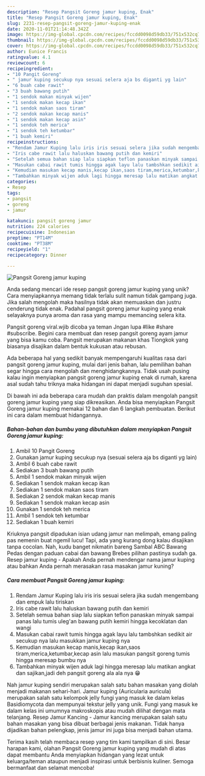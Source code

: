 ```yaml
---
description: "Resep Pangsit Goreng jamur kuping, Enak"
title: "Resep Pangsit Goreng jamur kuping, Enak"
slug: 2231-resep-pangsit-goreng-jamur-kuping-enak
date: 2020-11-01T21:14:48.342Z
image: https://img-global.cpcdn.com/recipes/fccdd0098d59db33/751x532cq70/pangsit-goreng-jamur-kuping-foto-resep-utama.jpg
thumbnail: https://img-global.cpcdn.com/recipes/fccdd0098d59db33/751x532cq70/pangsit-goreng-jamur-kuping-foto-resep-utama.jpg
cover: https://img-global.cpcdn.com/recipes/fccdd0098d59db33/751x532cq70/pangsit-goreng-jamur-kuping-foto-resep-utama.jpg
author: Eunice Francis
ratingvalue: 4.1
reviewcount: 6
recipeingredient:
- "10 Pangit Goreng"
- " jamur kuping secukup nya sesuai selera aja bs diganti yg lain"
- "6 buah cabe rawit"
- "3 buah bawang putih"
- "1 sendok makan minyak wijen"
- "1 sendok makan kecap ikan"
- "1 sendok makan saos tiram"
- "2 sendok makan kecap manis"
- "1 sendok makan kecap asin"
- "1 sendok teh merica"
- "1 sendok teh ketumbar"
- "1 buah kemiri"
recipeinstructions:
- "Rendam Jamur Kuping lalu iris iris sesuai selera jika sudah mengembang dan empuk lalu tiriskan"
- "Iris cabe rawit lalu haluskan bawang putih dan kemiri"
- "Setelah semua bahan siap lalu siapkan teflon panaskan minyak sampai panas lalu tumis uleg&#39;an bawang putih kemiri hingga kecoklatan dan wangi"
- "Masukan cabai rawit tumis hingga agak layu lalu tambshkan sedikit air secukup nya lalu masukkan jamur kuping nya"
- "Kemudian masukan kecap manis,kecap ikan,saos tiram,merica,ketumbar,kecap asin lalu masukan pangsit goreng tumis hingga meresap bumbu nya"
- "Tambahkan minyak wijen aduk lagi hingga meresap lalu matikan angkat dan sajikan,jadi deh pangsit goreng ala ala nya 😁"
categories:
- Resep
tags:
- pangsit
- goreng
- jamur

katakunci: pangsit goreng jamur 
nutrition: 224 calories
recipecuisine: Indonesian
preptime: "PT14M"
cooktime: "PT38M"
recipeyield: "1"
recipecategory: Dinner

---
```



![Pangsit Goreng jamur kuping](https://img-global.cpcdn.com/recipes/fccdd0098d59db33/751x532cq70/pangsit-goreng-jamur-kuping-foto-resep-utama.jpg)

Anda sedang mencari ide resep pangsit goreng jamur kuping yang unik? Cara menyiapkannya memang tidak terlalu sulit namun tidak gampang juga. Jika salah mengolah maka hasilnya tidak akan memuaskan dan justru cenderung tidak enak. Padahal pangsit goreng jamur kuping yang enak selayaknya punya aroma dan rasa yang mampu memancing selera kita.

Pangsit goreng viral.wjib dicoba ya teman Jngan lupa #like #share #subscribe. Begini cara membuat dan resep pangsit goreng ayam jamur yang bisa kamu coba. Pangsit merupakan makanan khas Tiongkok yang biasanya disajikan dalam bentuk kukusan atau rebusan.

Ada beberapa hal yang sedikit banyak mempengaruhi kualitas rasa dari pangsit goreng jamur kuping, mulai dari jenis bahan, lalu pemilihan bahan segar hingga cara mengolah dan menghidangkannya. Tidak usah pusing kalau ingin menyiapkan pangsit goreng jamur kuping enak di rumah, karena asal sudah tahu triknya maka hidangan ini dapat menjadi suguhan spesial.


Di bawah ini ada beberapa cara mudah dan praktis dalam mengolah pangsit goreng jamur kuping yang siap dikreasikan. Anda bisa menyiapkan Pangsit Goreng jamur kuping memakai 12 bahan dan 6 langkah pembuatan. Berikut ini cara dalam membuat hidangannya.

<!--inarticleads1-->

##### Bahan-bahan dan bumbu yang dibutuhkan dalam menyiapkan Pangsit Goreng jamur kuping:

1. Ambil 10 Pangit Goreng
1. Gunakan  jamur kuping secukup nya (sesuai selera aja bs diganti yg lain)
1. Ambil 6 buah cabe rawit
1. Sediakan 3 buah bawang putih
1. Ambil 1 sendok makan minyak wijen
1. Sediakan 1 sendok makan kecap ikan
1. Sediakan 1 sendok makan saos tiram
1. Sediakan 2 sendok makan kecap manis
1. Sediakan 1 sendok makan kecap asin
1. Gunakan 1 sendok teh merica
1. Ambil 1 sendok teh ketumbar
1. Sediakan 1 buah kemiri


Kriuknya pangsit dipadukan isian udang jamur nan melimpah, emang paling pas nemenin buat ngemil lucu! Tapi, ada yang kurang dong kalau disajikan tanpa cocolan. Nah, kudu banget nikmatin bareng Sambal ABC Bawang Pedas dengan paduan cabai dan bawang Brebes pilihan pastinya sudah ga. Resep jamur kuping - Apakah Anda pernah mendengar nama jamur kuping atau bahkan Anda pernah merasakan rasa masakan jamur kuning? 

<!--inarticleads2-->

##### Cara membuat Pangsit Goreng jamur kuping:

1. Rendam Jamur Kuping lalu iris iris sesuai selera jika sudah mengembang dan empuk lalu tiriskan
1. Iris cabe rawit lalu haluskan bawang putih dan kemiri
1. Setelah semua bahan siap lalu siapkan teflon panaskan minyak sampai panas lalu tumis uleg&#39;an bawang putih kemiri hingga kecoklatan dan wangi
1. Masukan cabai rawit tumis hingga agak layu lalu tambshkan sedikit air secukup nya lalu masukkan jamur kuping nya
1. Kemudian masukan kecap manis,kecap ikan,saos tiram,merica,ketumbar,kecap asin lalu masukan pangsit goreng tumis hingga meresap bumbu nya
1. Tambahkan minyak wijen aduk lagi hingga meresap lalu matikan angkat dan sajikan,jadi deh pangsit goreng ala ala nya 😁


Nah jamur kuping sendiri merupakan salah satu bahan masakan yang diolah menjadi makanan sehari-hari. Jamur kuping (Auricularia auricula) merupakan salah satu kelompok jelly fungi yang masuk ke dalam kelas Basidiomycota dan mempunyai tekstur jelly yang unik. Fungi yang masuk ke dalam kelas ini umumnya makroskopis atau mudah dilihat dengan mata telanjang. Resep Jamur Kancing - Jamur kancing merupakan salah satu bahan masakan yang bisa dibuat berbagai jenis makanan. Tidak hanya dijadikan bahan pelengkap, jenis jamur ini juga bisa menjadi bahan utama. 

Terima kasih telah membaca resep yang tim kami tampilkan di sini. Besar harapan kami, olahan Pangsit Goreng jamur kuping yang mudah di atas dapat membantu Anda menyiapkan hidangan yang lezat untuk keluarga/teman ataupun menjadi inspirasi untuk berbisnis kuliner. Semoga bermanfaat dan selamat mencoba!
